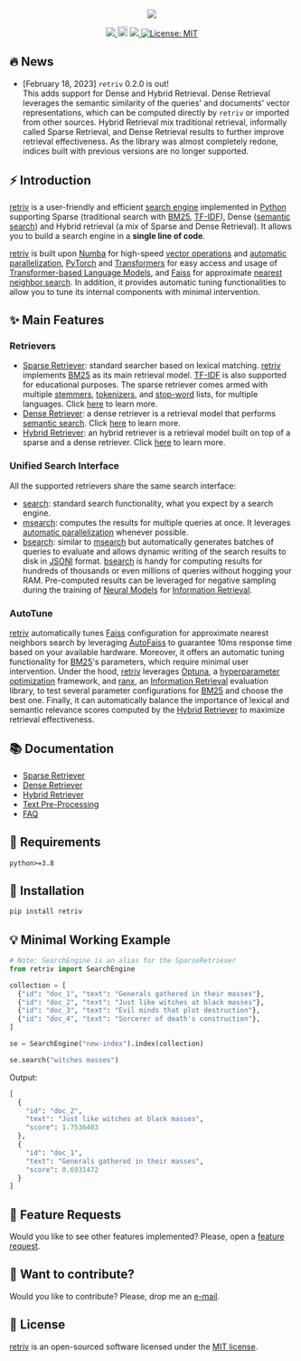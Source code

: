 <div align="center">
  <img src="https://repository-images.githubusercontent.com/566840861/ce7eeed0-7454-4aff-9073-235a83eeb6e7">
</div>

<p align="center">
  <!-- Python -->
  <a href="https://www.python.org" alt="Python">
      <img src="https://badges.aleen42.com/src/python.svg" />
  </a>
  <!-- Version -->
  <a href="https://badge.fury.io/py/retriv"><img src="https://badge.fury.io/py/retriv.svg" alt="PyPI version" height="18"></a>
  <!-- Docs -->
  <!-- <a href="https://amenra.github.io/retriv"><img src="https://img.shields.io/badge/docs-passing-<COLOR>.svg" alt="Documentation Status"></a> -->
  <!-- Black -->
  <a href="https://github.com/psf/black" alt="Code style: black">
      <img src="https://img.shields.io/badge/code%20style-black-000000.svg" />
  </a>
  <!-- License -->
  <a href="https://lbesson.mit-license.org/"><img src="https://img.shields.io/badge/License-MIT-blue.svg" alt="License: MIT"></a>
  <!-- Google Colab -->
  <!-- <a href="https://colab.research.google.com/github/AmenRa/retriv/blob/master/notebooks/1_overview.ipynb"> -->
      <!-- <img src="https://colab.research.google.com/assets/colab-badge.svg" alt="Open In Colab"/> -->
  </a>
</p>

## 🔥 News
- [February 18, 2023] `retriv` 0.2.0 is out!  
This adds support for Dense and Hybrid Retrieval.
Dense Retrieval leverages the semantic similarity of the queries' and documents' vector representations, which can be computed directly by `retriv` or imported from other sources.
Hybrid Retrieval mix traditional retrieval, informally called Sparse Retrieval,  and Dense Retrieval results to further improve retrieval effectiveness.
As the library was almost completely redone, indices built with previous versions are no longer supported.

## ⚡️ Introduction

[retriv](https://github.com/AmenRa/retriv) is a user-friendly and efficient [search engine](https://en.wikipedia.org/wiki/Search_engine) implemented in [Python](https://en.wikipedia.org/wiki/Python_(programming_language)) supporting Sparse (traditional search with [BM25](https://en.wikipedia.org/wiki/Okapi_BM25), [TF-IDF](https://en.wikipedia.org/wiki/Tf–idf)), Dense ([semantic search](https://en.wikipedia.org/wiki/Semantic_search)) and Hybrid retrieval (a mix of Sparse and Dense Retrieval).
It allows you to build a search engine in a __single line of code__.

[retriv](https://github.com/AmenRa/retriv) is built upon [Numba](https://github.com/numba/numba) for high-speed [vector operations](https://en.wikipedia.org/wiki/Automatic_vectorization) and [automatic parallelization](https://en.wikipedia.org/wiki/Automatic_parallelization), [PyTorch](https://pytorch.org) and [Transformers](https://huggingface.co/docs/transformers/index) for easy access and usage of [Transformer-based Language Models](https://web.stanford.edu/~jurafsky/slp3/10.pdf), and [Faiss](https://github.com/facebookresearch/faiss) for approximate [nearest neighbor search](https://en.wikipedia.org/wiki/Nearest_neighbor_search).
In addition, it provides automatic tuning functionalities to allow you to tune its internal components with minimal intervention.


## ✨ Main Features

### Retrievers
- [Sparse Retriever](https://github.com/AmenRa/retriv/blob/main/docs/sparse_retriever.md): standard searcher based on lexical matching. 
[retriv](https://github.com/AmenRa/retriv) implements [BM25](https://en.wikipedia.org/wiki/Okapi_BM25) as its main retrieval model.
[TF-IDF](https://en.wikipedia.org/wiki/Tf–idf) is also supported for educational purposes.
The sparse retriever comes armed with multiple [stemmers](https://en.wikipedia.org/wiki/Stemming), [tokenizers](https://en.wikipedia.org/wiki/Lexical_analysis#Tokenization), and [stop-word](https://en.wikipedia.org/wiki/Stop_word) lists, for multiple languages.
Click [here](https://github.com/AmenRa/retriv/blob/main/docs/sparse_retriever.md) to learn more.
- [Dense Retriever](https://github.com/AmenRa/retriv/blob/main/docs/dense_retriever.md): a dense retriever is a retrieval model that performs [semantic search](https://en.wikipedia.org/wiki/Semantic_search). 
Click [here](https://github.com/AmenRa/retriv/blob/main/docs/dense_retriever.md) to learn more.
- [Hybrid Retriever](https://github.com/AmenRa/retriv/blob/main/docs/hybrid_retriever.md): an hybrid retriever is a retrieval model built on top of a sparse and a dense retriever.
Click [here](https://github.com/AmenRa/retriv/blob/main/docs/hybrid_retriever.md) to learn more.

### Unified Search Interface
All the supported retrievers share the same search interface:
- [search](#search): standard search functionality, what you expect by a search engine.
- [msearch](#multi-search): computes the results for multiple queries at once.
It leverages [automatic parallelization](https://en.wikipedia.org/wiki/Automatic_parallelization) whenever possible.
- [bsearch](#batch-search): similar to [msearch](#multi-search) but automatically generates batches of queries to evaluate and allows dynamic writing of the search results to disk in [JSONl](https://jsonlines.org) format. [bsearch](#batch-search) is handy for computing results for hundreds of thousands or even millions of queries without hogging your RAM. Pre-computed results can be leveraged for negative sampling during the training of [Neural Models](https://en.wikipedia.org/wiki/Artificial_neural_network) for [Information Retrieval](https://en.wikipedia.org/wiki/Information_retrieval).

### AutoTune
[retriv](https://github.com/AmenRa/retriv) automatically tunes [Faiss](https://github.com/facebookresearch/faiss) configuration for approximate nearest neighbors search by leveraging [AutoFaiss](https://github.com/criteo/autofaiss) to guarantee 10ms response time based on your available hardware.
Moreover, it offers an automatic tuning functionality for [BM25](https://en.wikipedia.org/wiki/Okapi_BM25)'s parameters, which require minimal user intervention.
Under the hood, [retriv](https://github.com/AmenRa/retriv) leverages [Optuna](https://optuna.org), a [hyperparameter optimization](https://en.wikipedia.org/wiki/Hyperparameter_optimization) framework, and [ranx](https://github.com/AmenRa/ranx), an [Information Retrieval](https://en.wikipedia.org/wiki/Information_retrieval) evaluation library, to test several parameter configurations for [BM25](https://en.wikipedia.org/wiki/Okapi_BM25) and choose the best one.
Finally, it can automatically balance the importance of lexical and semantic relevance scores computed by the [Hybrid Retriever](https://github.com/AmenRa/retriv/blob/main/docs/hybrid_retriever.md) to maximize retrieval effectiveness.

## 📚 Documentation

- [Sparse Retriever](https://github.com/AmenRa/retriv/blob/main/docs/sparse_retriever.md)
- [Dense Retriever](https://github.com/AmenRa/retriv/blob/main/docs/dense_retriever.md)
- [Hybrid Retriever](https://github.com/AmenRa/retriv/blob/main/docs/hybrid_retriever.md)
- [Text Pre-Processing](https://github.com/AmenRa/retriv/blob/main/docs/text_preprocessing.md)
- [FAQ](https://github.com/AmenRa/retriv/blob/main/docs/faq.md)

## 🔌 Requirements
```
python>=3.8
```

## 💾 Installation
```bash
pip install retriv
```

## 💡 Minimal Working Example

```python
# Note: SearchEngine is an alias for the SparseRetriever
from retriv import SearchEngine

collection = [
  {"id": "doc_1", "text": "Generals gathered in their masses"},
  {"id": "doc_2", "text": "Just like witches at black masses"},
  {"id": "doc_3", "text": "Evil minds that plot destruction"},
  {"id": "doc_4", "text": "Sorcerer of death's construction"},
]

se = SearchEngine("new-index").index(collection)

se.search("witches masses")
```
Output:
```python
[
  {
    "id": "doc_2",
    "text": "Just like witches at black masses",
    "score": 1.7536403
  },
  {
    "id": "doc_1",
    "text": "Generals gathered in their masses",
    "score": 0.6931472
  }
]
```






## 🎁 Feature Requests
Would you like to see other features implemented? Please, open a [feature request](https://github.com/AmenRa/retriv/issues/new?assignees=&labels=enhancement&template=feature_request.md&title=%5BFeature+Request%5D+title).


## 🤘 Want to contribute?
Would you like to contribute? Please, drop me an [e-mail](mailto:elias.bssn@gmail.com?subject=[GitHub]%20retriv).


## 📄 License
[retriv](https://github.com/AmenRa/retriv) is an open-sourced software licensed under the [MIT license](LICENSE).
